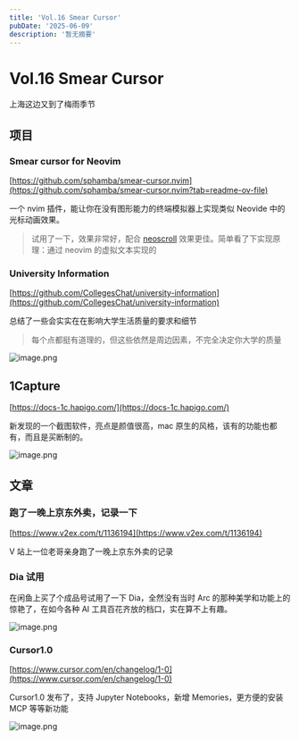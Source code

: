 ```yaml
---
title: 'Vol.16 Smear Cursor'
pubDate: '2025-06-09'
description: '暂无摘要'
---
```


# Vol.16 Smear Cursor


上海这边又到了梅雨季节

## 项目

### **Smear cursor for Neovim**

[https://github.com/sphamba/smear-cursor.nvim](https://github.com/sphamba/smear-cursor.nvim?tab=readme-ov-file)

一个 nvim 插件，能让你在没有图形能力的终端模拟器上实现类似 Neovide 中的光标动画效果。

> 试用了一下，效果非常好，配合 [neoscroll](https://github.com/karb94/neoscroll.nvim) 效果更佳。简单看了下实现原理：通过 neovim 的虚拟文本实现的
> 

### University Information

[https://github.com/CollegesChat/university-information](https://github.com/CollegesChat/university-information)

总结了一些会实实在在影响大学生活质量的要求和细节

> 每个点都挺有道理的，但这些依然是周边因素，不完全决定你大学的质量
> 

![image.png](/Vol.16_Smear_Cursor-4.png)

## 1Capture

[https://docs-1c.hapigo.com/](https://docs-1c.hapigo.com/)

新发现的一个截图软件，亮点是颜值很高，mac 原生的风格，该有的功能也都有，而且是买断制的。

![image.png](/Vol.16_Smear_Cursor-1.png)

## 文章

### **跑了一晚上京东外卖，记录一下**

[https://www.v2ex.com/t/1136194](https://www.v2ex.com/t/1136194) 

V 站上一位老哥亲身跑了一晚上京东外卖的记录

### Dia 试用

在闲鱼上买了个成品号试用了一下 Dia，全然没有当时 Arc 的那种美学和功能上的惊艳了，在如今各种 AI 工具百花齐放的档口，实在算不上有趣。

![image.png](/Vol.16_Smear_Cursor-2.png)

### Cursor1.0

[https://www.cursor.com/en/changelog/1-0](https://www.cursor.com/en/changelog/1-0)

Cursor1.0 发布了，支持 Jupyter Notebooks，新增 Memories，更方便的安装 MCP 等等新功能

![image.png](/Vol.16_Smear_Cursor-3.png)
